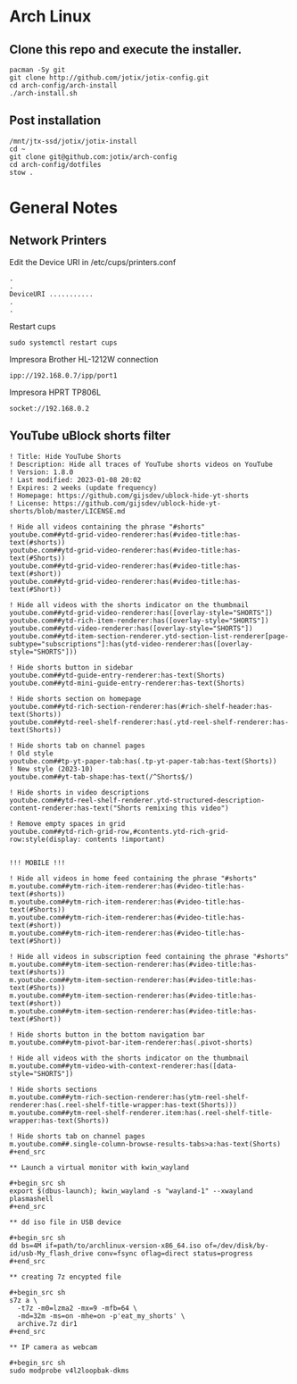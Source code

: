 # Arch Linux

## Clone this repo and execute the installer.

    pacman -Sy git
    git clone http://github.com/jotix/jotix-config.git
    cd arch-config/arch-install
    ./arch-install.sh

## Post installation

    /mnt/jtx-ssd/jotix/jotix-install
    cd ~
    git clone git@github.com:jotix/arch-config
    cd arch-config/dotfiles
    stow .

# General Notes

## Network Printers

Edit the Device URI in /etc/cups/printers.conf

    .
    .
    DeviceURI ...........
    .
    .

Restart cups

    sudo systemctl restart cups


Impresora Brother HL-1212W connection

    ipp://192.168.0.7/ipp/port1

Impresora HPRT TP806L

    socket://192.168.0.2

## YouTube uBlock shorts filter

    ! Title: Hide YouTube Shorts
    ! Description: Hide all traces of YouTube shorts videos on YouTube
    ! Version: 1.8.0
    ! Last modified: 2023-01-08 20:02
    ! Expires: 2 weeks (update frequency)
    ! Homepage: https://github.com/gijsdev/ublock-hide-yt-shorts
    ! License: https://github.com/gijsdev/ublock-hide-yt-shorts/blob/master/LICENSE.md

    ! Hide all videos containing the phrase "#shorts"
    youtube.com##ytd-grid-video-renderer:has(#video-title:has-text(#shorts))
    youtube.com##ytd-grid-video-renderer:has(#video-title:has-text(#Shorts))
    youtube.com##ytd-grid-video-renderer:has(#video-title:has-text(#short))
    youtube.com##ytd-grid-video-renderer:has(#video-title:has-text(#Short))

    ! Hide all videos with the shorts indicator on the thumbnail
    youtube.com##ytd-grid-video-renderer:has([overlay-style="SHORTS"])
    youtube.com##ytd-rich-item-renderer:has([overlay-style="SHORTS"])
    youtube.com##ytd-video-renderer:has([overlay-style="SHORTS"])
    youtube.com##ytd-item-section-renderer.ytd-section-list-renderer[page-subtype="subscriptions"]:has(ytd-video-renderer:has([overlay-style="SHORTS"]))

    ! Hide shorts button in sidebar
    youtube.com##ytd-guide-entry-renderer:has-text(Shorts)
    youtube.com##ytd-mini-guide-entry-renderer:has-text(Shorts)

    ! Hide shorts section on homepage
    youtube.com##ytd-rich-section-renderer:has(#rich-shelf-header:has-text(Shorts))
    youtube.com##ytd-reel-shelf-renderer:has(.ytd-reel-shelf-renderer:has-text(Shorts))

    ! Hide shorts tab on channel pages
    ! Old style
    youtube.com##tp-yt-paper-tab:has(.tp-yt-paper-tab:has-text(Shorts))
    ! New style (2023-10)
    youtube.com##yt-tab-shape:has-text(/^Shorts$/)

    ! Hide shorts in video descriptions
    youtube.com##ytd-reel-shelf-renderer.ytd-structured-description-content-renderer:has-text("Shorts remixing this video")

    ! Remove empty spaces in grid
    youtube.com##ytd-rich-grid-row,#contents.ytd-rich-grid-row:style(display: contents !important)


    !!! MOBILE !!!

    ! Hide all videos in home feed containing the phrase "#shorts"
    m.youtube.com##ytm-rich-item-renderer:has(#video-title:has-text(#shorts))
    m.youtube.com##ytm-rich-item-renderer:has(#video-title:has-text(#Shorts))
    m.youtube.com##ytm-rich-item-renderer:has(#video-title:has-text(#short))
    m.youtube.com##ytm-rich-item-renderer:has(#video-title:has-text(#Short))

    ! Hide all videos in subscription feed containing the phrase "#shorts"
    m.youtube.com##ytm-item-section-renderer:has(#video-title:has-text(#shorts))
    m.youtube.com##ytm-item-section-renderer:has(#video-title:has-text(#Shorts))
    m.youtube.com##ytm-item-section-renderer:has(#video-title:has-text(#short))
    m.youtube.com##ytm-item-section-renderer:has(#video-title:has-text(#Short))

    ! Hide shorts button in the bottom navigation bar
    m.youtube.com##ytm-pivot-bar-item-renderer:has(.pivot-shorts)

    ! Hide all videos with the shorts indicator on the thumbnail
    m.youtube.com##ytm-video-with-context-renderer:has([data-style="SHORTS"])

    ! Hide shorts sections
    m.youtube.com##ytm-rich-section-renderer:has(ytm-reel-shelf-renderer:has(.reel-shelf-title-wrapper:has-text(Shorts)))
    m.youtube.com##ytm-reel-shelf-renderer.item:has(.reel-shelf-title-wrapper:has-text(Shorts))

    ! Hide shorts tab on channel pages
    m.youtube.com##.single-column-browse-results-tabs>a:has-text(Shorts)
    #+end_src

    ** Launch a virtual monitor with kwin_wayland

    #+begin_src sh
    export $(dbus-launch); kwin_wayland -s "wayland-1" --xwayland plasmashell
    #+end_src

    ** dd iso file in USB device

    #+begin_src sh
    dd bs=4M if=path/to/archlinux-version-x86_64.iso of=/dev/disk/by-id/usb-My_flash_drive conv=fsync oflag=direct status=progress
    #+end_src

    ** creating 7z encypted file

    #+begin_src sh
    s7z a \
      -t7z -m0=lzma2 -mx=9 -mfb=64 \
      -md=32m -ms=on -mhe=on -p'eat_my_shorts' \
      archive.7z dir1
    #+end_src

    ** IP camera as webcam

    #+begin_src sh
    sudo modprobe v4l2loopbak-dkms
